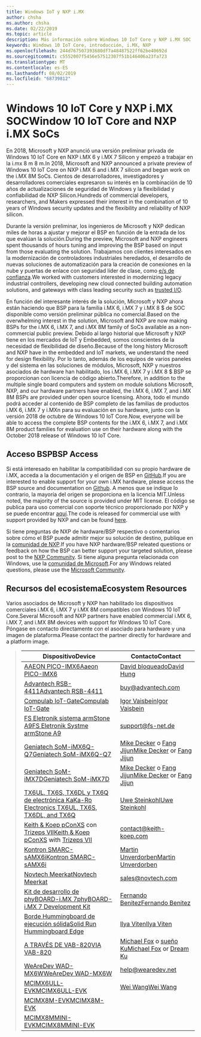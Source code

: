 ```yaml
---
title: Windows IoT y NXP i.MX
author: chsha
ms.author: chsha
ms.date: 02/22/2019
ms.topic: article
description: Más información sobre Windows 10 IoT Core y NXP i.MX SOC
keywords: Windows 10 IoT Core, introducción, i.MX, NXP
ms.openlocfilehash: 244d767507393680df7a48487522ff62be40692d
ms.sourcegitcommit: c5552007f5456e57512307f51b146406a23fa723
ms.translationtype: MT
ms.contentlocale: es-ES
ms.lasthandoff: 08/02/2019
ms.locfileid: "68739812"
---
```

# <a name="window-10-iot-core-and-nxp-imx-socs"></a><span data-ttu-id="5ddd0-104">Windows 10 IoT Core y NXP i.MX SOC</span><span class="sxs-lookup"><span data-stu-id="5ddd0-104">Window 10 IoT Core and NXP i.MX SoCs</span></span>

<span data-ttu-id="5ddd0-105">En 2018, Microsoft y NXP anunció una versión preliminar privada de Windows 10 IoT Core en NXP i.MX 6 y i.MX 7 Silicon y empezó a trabajar en la i.mx 8 m 8 m.</span><span class="sxs-lookup"><span data-stu-id="5ddd0-105">In 2018, Microsoft and NXP announced a private preview of Windows 10 IoT Core on NXP i.MX 6 and i.MX 7 silicon and began work on the i.MX 8M SoCs.</span></span> <span data-ttu-id="5ddd0-106">Cientos de desarrolladores, investigadores y desarrolladores comerciales expresaron su interés en la combinación de 10 años de actualizaciones de seguridad de Windows y la flexibilidad y confiabilidad de NXP Silicon.</span><span class="sxs-lookup"><span data-stu-id="5ddd0-106">Hundreds of commercial developers, researchers, and Makers expressed their interest in the combination of 10 years of Windows security updates and the flexibility and reliability of NXP silicon.</span></span> 
 
<span data-ttu-id="5ddd0-107">Durante la versión preliminar, los ingenieros de Microsoft y NXP dedican miles de horas a ajustar y mejorar el BSP en función de la entrada de los que evalúan la solución.</span><span class="sxs-lookup"><span data-stu-id="5ddd0-107">During the preview, Microsoft and NXP engineers spent thousands of hours tuning and improving the BSP based on input from those evaluating the solution.</span></span> <span data-ttu-id="5ddd0-108">Trabajamos con clientes interesados en la modernización de controladores industriales heredados, el desarrollo de nuevas soluciones de automatización para la creación de conexiones en la nube y puertas de enlace con seguridad líder de clase, como [e/s de confianza](https://blogs.windows.com/windowsexperience/2018/04/24/trusted-cyber-physical-systems-looks-to-protect-your-critical-infrastructure-from-modern-threats-in-the-world-of-iot/#A0WkfgLBpgbLaFe3.97).</span><span class="sxs-lookup"><span data-stu-id="5ddd0-108">We worked with customers interested in modernizing legacy industrial controllers, developing new cloud connected building automation solutions, and gateways with class leading security such as [trusted I/O](https://blogs.windows.com/windowsexperience/2018/04/24/trusted-cyber-physical-systems-looks-to-protect-your-critical-infrastructure-from-modern-threats-in-the-world-of-iot/#A0WkfgLBpgbLaFe3.97).</span></span>
 
<span data-ttu-id="5ddd0-109">En función del interesante interés de la solución, Microsoft y NXP ahora están haciendo que BSP para la familia i.MX 6, i.MX 7 y i.MX 8 $ de SOC disponible como versión preliminar pública no comercial.</span><span class="sxs-lookup"><span data-stu-id="5ddd0-109">Based on the overwhelming interest in the solution, Microsoft and NXP are now making BSPs for the i.MX 6, i.MX 7, and i.MX 8M family of SoCs available as a non-commercial public preview.</span></span> <span data-ttu-id="5ddd0-110">Debido al largo historial que Microsoft y NXP tiene en los mercados de IoT y Embedded, somos conscientes de la necesidad de flexibilidad de diseño.</span><span class="sxs-lookup"><span data-stu-id="5ddd0-110">Because of the long history Microsoft and NXP have in the embedded and IoT markets, we understand the need for design flexibility.</span></span> <span data-ttu-id="5ddd0-111">Por lo tanto, además de los equipos de varios paneles y del sistema en las soluciones de módulos, Microsoft, NXP y nuestros asociados de hardware han habilitado, los i.MX 6, i.MX 7 y i.MX 8 $ BSP se proporcionan con licencia de código abierto.</span><span class="sxs-lookup"><span data-stu-id="5ddd0-111">Therefore, in addition to the multiple single board computers and system on module solutions Microsoft, NXP, and our hardware partners have enabled, the i.MX 6, i.MX 7, and i.MX 8M BSPs are provided under open source licensing.</span></span> <span data-ttu-id="5ddd0-112">Ahora, todo el mundo podrá acceder al contenido de BSP completo de las familias de productos i.MX 6, i.MX 7 y i.MXn para su evaluación en su hardware, junto con la versión 2018 de octubre de Windows 10 IoT Core.</span><span class="sxs-lookup"><span data-stu-id="5ddd0-112">Now, everyone will be able to access the complete BSP contents for the i.MX 6, i.MX 7, and i.MX 8M product families for evaluation use on their hardware along with the October 2018 release of Windows 10 IoT Core.</span></span>


## <a name="bsp-access"></a><span data-ttu-id="5ddd0-113">Acceso BSP</span><span class="sxs-lookup"><span data-stu-id="5ddd0-113">BSP Access</span></span>

<span data-ttu-id="5ddd0-114">Si está interesado en habilitar la compatibilidad con su propio hardware de i.MX, acceda a la documentación y el origen de BSP en [GitHub]( https://github.com/ms-iot/imx-iotcore).</span><span class="sxs-lookup"><span data-stu-id="5ddd0-114">If you are interested to enable support for your own i.MX hardware, please access the BSP source and documentation on [Github]( https://github.com/ms-iot/imx-iotcore).</span></span> <span data-ttu-id="5ddd0-115">A menos que se indique lo contrario, la mayoría del origen se proporciona en la licencia MIT.</span><span class="sxs-lookup"><span data-stu-id="5ddd0-115">Unless noted, the majority of the source is provided under MIT license.</span></span> <span data-ttu-id="5ddd0-116">El código se publica para uso comercial con soporte técnico proporcionado por NXP y se puede encontrar [aquí](https://www.nxp.com/support/developer-resources/evaluation-and-development-boards/i.mx-evaluation-and-development-boards/i.mx-software-and-development-tool:IMX-SW).</span><span class="sxs-lookup"><span data-stu-id="5ddd0-116">The code is released for commercial use with support provided by NXP and can be found [here](https://www.nxp.com/support/developer-resources/evaluation-and-development-boards/i.mx-evaluation-and-development-boards/i.mx-software-and-development-tool:IMX-SW).</span></span>

<span data-ttu-id="5ddd0-117">Si tiene preguntas de NXP de hardware/BSP respectivo o comentarios sobre cómo el BSP puede admitir mejor su solución de destino, publique en la [comunidad de NXP](https://community.nxp.com/community/imx/content?filterID=contentstatus%5Bpublished%5D%7Ecategory%5Bwindows%5D).</span><span class="sxs-lookup"><span data-stu-id="5ddd0-117">If you have NXP hardware/BSP releated questions or feedback on how the BSP can better support your targeted solution, please post to the [NXP Community](https://community.nxp.com/community/imx/content?filterID=contentstatus%5Bpublished%5D%7Ecategory%5Bwindows%5D).</span></span> <span data-ttu-id="5ddd0-118">Si tiene alguna pregunta relacionada con Windows, use la [comunidad de Microsoft](https://social.msdn.microsoft.com/forums/en-US/home?forum=WindowsIoT).</span><span class="sxs-lookup"><span data-stu-id="5ddd0-118">For any Windows related questions, please use the [Microsoft Community](https://social.msdn.microsoft.com/forums/en-US/home?forum=WindowsIoT).</span></span>


## <a name="ecosystem-resources"></a><span data-ttu-id="5ddd0-119">Recursos del ecosistema</span><span class="sxs-lookup"><span data-stu-id="5ddd0-119">Ecosystem Resources</span></span>

<span data-ttu-id="5ddd0-120">Varios asociados de Microsoft y NXP han habilitado los dispositivos comerciales i.MX 6, i.MX 7 y i.MX 8M compatibles con Windows 10 IoT Core.</span><span class="sxs-lookup"><span data-stu-id="5ddd0-120">Several Microsoft and NXP partners have enabled commercial i.MX 6, i.MX 7, and i.MX 8M devices with support for Windows 10 IoT Core.</span></span> <span data-ttu-id="5ddd0-121">Póngase en contacto directamente con el asociado para hardware y una imagen de plataforma.</span><span class="sxs-lookup"><span data-stu-id="5ddd0-121">Please contact the partner directly for hardware and a platform image.</span></span>


> | <span data-ttu-id="5ddd0-122">Dispositivo</span><span class="sxs-lookup"><span data-stu-id="5ddd0-122">Device</span></span> | <span data-ttu-id="5ddd0-123">Contacto</span><span class="sxs-lookup"><span data-stu-id="5ddd0-123">Contact</span></span> |
> |-------|------|
> | [<span data-ttu-id="5ddd0-124">AAEON PICO-IMX6</span><span class="sxs-lookup"><span data-stu-id="5ddd0-124">Aaeon PICO-IMX6</span></span>](https://www.aaeon.com/en/p/pico-itx-boards-pico-imx6/) | [<span data-ttu-id="5ddd0-125">David bloqueado</span><span class="sxs-lookup"><span data-stu-id="5ddd0-125">David Hung</span></span>](mailto:davidhung@aaeon.com.tw) |
> | [<span data-ttu-id="5ddd0-126">Advantech RSB-4411</span><span class="sxs-lookup"><span data-stu-id="5ddd0-126">Advantech RSB-4411</span></span>](http://www.advantech.com/products/single_board_computer/rsb-4411/mod_d3901250-b0a0-4a5f-9762-b26fa0c36858) | [buy@advantech.com](mailto:buy@advantech.com) |
> | [<span data-ttu-id="5ddd0-127">Compulab IoT-Gate</span><span class="sxs-lookup"><span data-stu-id="5ddd0-127">Compulab IoT-Gate</span></span>](https://www.compulab.com/products/iot-gateways/iot-gate-imx7-nxp-i-mx-7-internet-of-things-gateway/) | [<span data-ttu-id="5ddd0-128">Igor Vaisbein</span><span class="sxs-lookup"><span data-stu-id="5ddd0-128">Igor Vaisbein</span></span>](mailto:igor@compulab.co.il) | 
> | [<span data-ttu-id="5ddd0-129">FS Eletronik sistema armStone A9</span><span class="sxs-lookup"><span data-stu-id="5ddd0-129">FS Eletronik Systme armStone A9</span></span>](https://www.fs-net.de/en/products/armstone/armstonea9/) | [support@fs-net.de](mailto:support@fs-net.de) |
> | [<span data-ttu-id="5ddd0-130">Geniatech SoM-iMX6Q-Q7</span><span class="sxs-lookup"><span data-stu-id="5ddd0-130">Geniatech SoM-iMX6Q-Q7</span></span>](https://www.geniatech.com/product/som-imx6q-q7/) | <span data-ttu-id="5ddd0-131">[Mike Decker](mailto:mike.decker@geniatech.com) o [Fang Jijun](mailto:Fjj@geniatech.com)</span><span class="sxs-lookup"><span data-stu-id="5ddd0-131">[Mike Decker](mailto:mike.decker@geniatech.com) or [Fang Jijun](mailto:Fjj@geniatech.com)</span></span> |
> | [<span data-ttu-id="5ddd0-132">Geniatech SoM-iMX7D</span><span class="sxs-lookup"><span data-stu-id="5ddd0-132">Geniatech SoM-iMX7D</span></span>](https://www.geniatech.com/product/som-imx7d/) | <span data-ttu-id="5ddd0-133">[Mike Decker](mailto:mike.decker@geniatech.com) o [Fang Jijun](mailto:Fjj@geniatech.com)</span><span class="sxs-lookup"><span data-stu-id="5ddd0-133">[Mike Decker](mailto:mike.decker@geniatech.com) or [Fang Jijun](mailto:Fjj@geniatech.com)</span></span> |
> | [<span data-ttu-id="5ddd0-134">TX6UL, TX6S, TX6DL y TX6Q de electrónica Ka</span><span class="sxs-lookup"><span data-stu-id="5ddd0-134">Ka-Ro Electronics TX6UL, TX6S, TX6DL, and TX6Q</span></span>](https://www.karo-electronics.de/tx-standard.html?&L=1) | [<span data-ttu-id="5ddd0-135">Uwe Steinkohl</span><span class="sxs-lookup"><span data-stu-id="5ddd0-135">Uwe Steinkohl</span></span>](mailto:us@karo-electronics.de) |
> | <span data-ttu-id="5ddd0-136">[Keith & Koep pConXS](https://keith-koep.com/de/produkte/produkte-baseboards/pconxs-baseboard-vollausstattung-technische-daten/) con [Trizeps VII](https://keith-koep.com/de/produkte/produkte-trizeps/trizeps-vii-technische-daten-imx6/)</span><span class="sxs-lookup"><span data-stu-id="5ddd0-136">[Keith & Koep pConXS](https://keith-koep.com/de/produkte/produkte-baseboards/pconxs-baseboard-vollausstattung-technische-daten/) with [Trizeps VII](https://keith-koep.com/de/produkte/produkte-trizeps/trizeps-vii-technische-daten-imx6/)</span></span> | [contact@keith-koep.com](mailto:contact@keith-koep.com) |
> | [<span data-ttu-id="5ddd0-137">Kontron SMARC-sAMX6i</span><span class="sxs-lookup"><span data-stu-id="5ddd0-137">Kontron SMARC-sAMX6i</span></span>](https://www.kontron.com/products/boards-and-standard-form-factors/smarc/smarc-samx6i.html) | [<span data-ttu-id="5ddd0-138">Martin Unverdorben</span><span class="sxs-lookup"><span data-stu-id="5ddd0-138">Martin Unverdorben</span></span>](mailto:martin.unverdorben@kontron.com) |
> | [<span data-ttu-id="5ddd0-139">Novtech Meerkat</span><span class="sxs-lookup"><span data-stu-id="5ddd0-139">Novtech Meerkat</span></span>](http://novtech.com/products/meerkat96.html) | [sales@novtech.com](mailto:sales@novtech.com) |
> | [<span data-ttu-id="5ddd0-140">Kit de desarrollo de phyBOARD-i.MX 7</span><span class="sxs-lookup"><span data-stu-id="5ddd0-140">phyBOARD-i.MX 7 Development Kit</span></span>](https://phytec.com/product/phyboard-imx7-development-kit/) | [<span data-ttu-id="5ddd0-141">Fernando Benitez</span><span class="sxs-lookup"><span data-stu-id="5ddd0-141">Fernando Benitez</span></span>](mailto:sales@phytec.com) |
> | [<span data-ttu-id="5ddd0-142">Borde Hummingboard de ejecución sólida</span><span class="sxs-lookup"><span data-stu-id="5ddd0-142">Solid Run Hummingboard Edge</span></span>](https://www.solid-run.com/imx6-win-10-iot-core/) | [<span data-ttu-id="5ddd0-143">Ilya Viten</span><span class="sxs-lookup"><span data-stu-id="5ddd0-143">Ilya Viten</span></span>](mailto:ilya@solid-run.com) |
> | [<span data-ttu-id="5ddd0-144">A TRAVÉS DE VAB-820</span><span class="sxs-lookup"><span data-stu-id="5ddd0-144">VIA VAB-820</span></span>](https://www.viaembeddedstore.com/shop/boards/vab-820/) | <span data-ttu-id="5ddd0-145">[Michael Fox](mailto:MichaelFox@via.com.tw) o [sueño Ku](mailto:dreamku@via.com.tw)</span><span class="sxs-lookup"><span data-stu-id="5ddd0-145">[Michael Fox](mailto:MichaelFox@via.com.tw) or [Dream Ku](mailto:dreamku@via.com.tw)</span></span> |
> | [<span data-ttu-id="5ddd0-146">WeAreDev WAD-MX6W</span><span class="sxs-lookup"><span data-stu-id="5ddd0-146">WeAreDev WAD-MX6W</span></span>](http://www.wearedev.net/?mod=wadmx6w) | [help@wearedev.net](mailto:help@wearedev.net) |
> | [<span data-ttu-id="5ddd0-147">MCIMX6ULL-EVK</span><span class="sxs-lookup"><span data-stu-id="5ddd0-147">MCIMX6ULL-EVK</span></span>](https://www.nxp.com/products/processors-and-microcontrollers/arm-based-processors-and-mcus/i.mx-applications-processors/i.mx-6-processors/evaluation-kit-for-the-i.mx-6ull-and-6ulz-applications-processor:MCIMX6ULL-EVK) | [<span data-ttu-id="5ddd0-148">Wei Wang</span><span class="sxs-lookup"><span data-stu-id="5ddd0-148">Wei Wang</span></span>](mailto:Wei.A.Wang@nxp.com) |
> | [<span data-ttu-id="5ddd0-149">MCIMX8M-EVK</span><span class="sxs-lookup"><span data-stu-id="5ddd0-149">MCIMX8M-EVK</span></span>](https://www.nxp.com/support/developer-resources/software-development-tools/i.mx-developer-resources/evaluation-kit-for-the-i.mx-8m-applications-processor:MCIMX8M-EVK) |  |
> | [<span data-ttu-id="5ddd0-150">MCIMX8MMINI-EVK</span><span class="sxs-lookup"><span data-stu-id="5ddd0-150">MCIMX8MMINI-EVK</span></span>](http://www.nxp.com/imx8mminievk) | []() |
